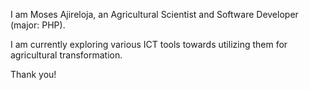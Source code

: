 I am Moses Ajireloja, an Agricultural Scientist and Software Developer (major: PHP).

I am currently exploring various ICT tools towards utilizing them for agricultural transformation.

Thank you!
